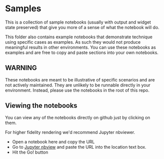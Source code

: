 # Samples

This is a collection of sample notebooks (usually with output and widget state preserved) that give you more of a sense of what the notebook will do.

This folder also contains example notebooks that demonstrate technique using specific
cases as examples. As such they would not produce meaningful results in other 
environments. You can use these notebooks as examples and are free to copy and paste sections
into your own notebooks.

## WARNING
These notebooks are meant to be illustrative of specific scenarios and are not actively maintained.
They are unlikely to be runnable directly in your environment. Instead, please use the notebooks
in the root of this repo.

## Viewing the notebooks
You can view any of the notebooks directly on github just by clicking on them.

For higher fidelity rendering we'd recommend Jupyter nbviewer.
- Open a notebook here and copy the URL
- Go to <a href="https://nbviewer.jupyter.org/">Jupyter nbview</a> and paste the URL into the location text box.
- Hit the Go! button